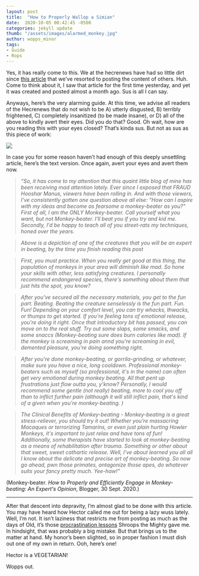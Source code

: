 ```yaml
---
layout: post
title:  "How to Properly Wallop a Simian"
date:  2020-10-05 00:42:45 -0500
categories: jekyll update
thumb: "/assets/images/alarmed_monkey.jpg"
author: wopps_minor
tags:
- Guide
- Rops
---
```


Yes, it has really come to this. We at the hecrenews have had so little dirt since [this article](https://hecrenews.github.io/jekyll/update/2020/09/03/cheating-club-disbanded-as-schools-closes.html) that we’ve resorted to posting the content of others. Huh. Come to think about it, I saw that article for the first time yesterday, and yet it was created and posted almost a month ago. Sus is all I can say. 

Anyways, here’s the very alarming guide. At this time, we advise all readers of the Hecrenews that do not wish to be A) utterly disgusted, B) terribly frightened, C) completely insanitized (to be made insane), or D) all of the above to kindly avert their eyes. Did you do that? Good. Oh wait, how are you reading this with your eyes closed? That’s kinda sus. But not as sus as this piece of work:

![](https://hecrenews.github.io/assets/images/guide_to_monkey_beating_blog_post.JPG)

In case you for some reason haven’t had enough of this deeply unsettling article, here’s the text version. Once again, avert your eyes and avert them now.

> *“So, it has come to my attention that this quaint little blog of mine has been receiving mad attention lately. Ever since I exposed that FRAUD Hooshar Manus, viewers have been rolling in. And with those viewers, I've consistently gotten one question above all else: "How can I aspire with my ideas and become as fearsome a monkey-beater as you?" First of all, I am the ONLY Monkey-beater. Call yourself what you want, but not Monkey-beater. I'll beat you if you try and kid me. Secondly, I'd be happy to teach all of you street-rats my techniques, honed over the years.*

> *Above is a depiction of one of the creatures that you will be an expert in beating, by the time you finish reading this post*

> *First, you must practice. When you really get good at this thing, the population of monkeys in your area will diminish like mad. So hone your skills with other, less satisfying creatures. I personally recommend endangered species, there's something about them that just hits the spot, you know?*

> *After you've secured all the necessary materials, you get to the fun part. Beating. Beating the creature senselessly is the fun part. Fun. Fun! Depending on your comfort level, you can try whacks, thwacks, or thumps to get started. If you're feeling tons of emotional release, you're doing it right. Once that introductory bit has passed, you can move on to the real stuff. Try out some slaps, some smacks, and some snaccs (Monkey-beating sure does burn calories like mad). If the monkey is screaming in pain annd you're screaming in evil, demented pleasure, you're doing something right.*

> *After you're done monkey-beating, or gorrila-grinding, or whatever, make sure you have a nice, long cooldown. Professional monkey-beaters such as myself (so professional, it's in the name) can often get very emotional during monkey beating. All that pent up frustrations just flow outta you, y'know? Personally, I would recommend some gentle (not really) beating, more to cool you off than to inflict further pain (although it will still inflict pain, that's kind of a given when you're monkey-beating. )*

> *The Clinical Benefits of Monkey-beating - Monkey-beating is a great stress-reliever, you should try it out! Whether you're massacring Macaques or terrorizing Tamarins, or even just plain hurting Howler Monkeys, it's important to just relax and have tons of fun! Additionally, some therapists have started to look at monkey-beating as a means of rehabilitation after trauma. Something or other about that sweet, sweet cathartic release. Well, I've about learned you all all I know about the delicate and precise art of monkey-beating. So now go ahead, pwn those primates, antagonize those apes, do whatever suits your fancy pretty much. Yee-haw!”*

(Monkey-beater. *How to Properly and Efficiently Engage in Monkey-beating: An Expert's Opinion*, Blogger, 30 Sept. 2020.)

----

After that descent into depravity, I’m almost glad to be done with this article. You may have heard how Hector called me out for being a lazy wuss lately. Well, I’m not. It isn’t laziness that restricts me from posting as much as the days of Old, it’s those [procrastination lessons](https://hecrenews.github.io/jekyll/update/2020/07/30/an-update-on-our-legal-troubles.html) Shroops the Mighty gave me. In hindsight, that was probably a big mistake. But that brings us to the matter at hand. My honor’s been slighted, so in proper fashion I must dish out one of my own in return. Ooh, here’s one!

Hector is a VEGETARIAN!

Wopps out.




